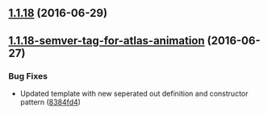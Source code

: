 <a name="1.1.18"></a>
## [1.1.18](https://aui-team-bot/https://bitbucket.org/atlassian/atlaskit-spike/compare/1.1.18-semver-tag-for-atlas-animation...v1.1.18) (2016-06-29)



<a name="1.1.18-semver-tag-for-atlas-animation"></a>
## [1.1.18-semver-tag-for-atlas-animation](https://aui-team-bot/https://bitbucket.org/atlassian/atlaskit-spike/compare/8384fd4...1.1.18-semver-tag-for-atlas-animation) (2016-06-27)


### Bug Fixes

* Updated template with new seperated out definition and constructor pattern ([8384fd4](https://aui-team-bot/https://bitbucket.org/atlassian/atlaskit-spike/commits/8384fd4))



